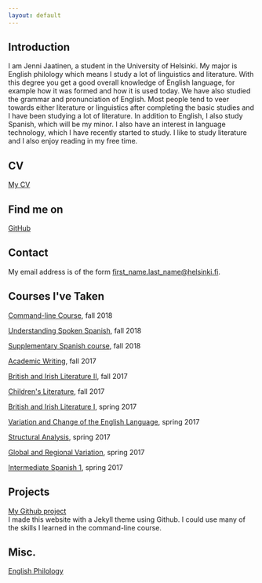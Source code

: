 ```yaml
---
layout: default
---
```


## Introduction

I am Jenni Jaatinen, a student in the University of Helsinki. My major is English philology which means I study a lot of linguistics and literature. With this degree you
get a good overall knowledge of English language, for example how it was formed and how it is used today. We have also studied the grammar and pronunciation of English.
Most people tend to veer towards either literature or linguistics after completing the basic studies and I have been studying a lot of literature.
In addition to English, I also study Spanish, which will be my minor. I also have an interest in language technology, which I have recently started to study.
I like to study literature and I also enjoy reading in my free time.

## CV

[My CV](https://www.overleaf.com/read/jsgqmxkdmwcx)

## Find me on

[GitHub](https://github.com/jaajenni)

## Contact

My email address is of the form first_name.last_name@helsinki.fi.

## Courses I've Taken

[Command-line Course](https://courses.helsinki.fi/fi/KIK-LG218/126710126), fall 2018

[Understanding Spoken Spanish](https://courses.helsinki.fi/en/99404/124931577), fall 2018

[Supplementary Spanish course](https://courses.helsinki.fi/en/99489/124931169), fall 2018

[Academic Writing](https://courses.helsinki.fi/fi/KIK-EN213/124858077), fall 2017

[British and Irish Literature II](https://courses.helsinki.fi/fi/400519/125177801), fall 2017

[Children's Literature](https://courses.helsinki.fi/fi/KIK-EN220/126371527), fall 2017

[British and Irish Literature I](https://courses.helsinki.fi/fi/400518/125188055), spring 2017

[Variation and Change of the English Language](https://courses.helsinki.fi/fi/400521/121378645), spring 2017

[Structural Analysis](https://courses.helsinki.fi/fi/400523/125188291), spring 2017

[Global and Regional Variation](https://courses.helsinki.fi/fi/400522/125188118), spring 2017

[Intermediate Spanish 1](https://courses.helsinki.fi/en/99205/124930639), spring 2017

## Projects

[My Github project](https://github.com/jaajenni/jaajenni.github.io)  
I made this website with a Jekyll theme using Github. I could use many of the skills I learned in the command-line course.

## Misc. 

[English Philology](https://www.helsinki.fi/en/faculty-of-arts/research/disciplines/languages/english-philology)
